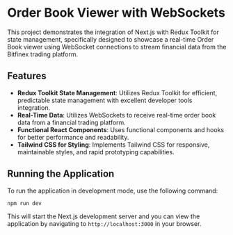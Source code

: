 # Order Book Viewer with WebSockets

This project demonstrates the integration of Next.js with Redux Toolkit for state management, specifically designed to showcase a real-time Order Book viewer using WebSocket connections to stream financial data from the Bitfinex trading platform.

## Features

- **Redux Toolkit State Management**: Utilizes Redux Toolkit for efficient, predictable state management with excellent developer tools integration.
- **Real-Time Data**: Utilizes WebSockets to receive real-time order book data from a financial trading platform.
- **Functional React Components**: Uses functional components and hooks for better performance and readability.
- **Tailwind CSS for Styling**: Implements Tailwind CSS for responsive, maintainable styles, and rapid prototyping capabilities.

## Running the Application

To run the application in development mode, use the following command:

```bash
npm run dev
```

This will start the Next.js development server and you can view the application by navigating to `http://localhost:3000` in your browser.
